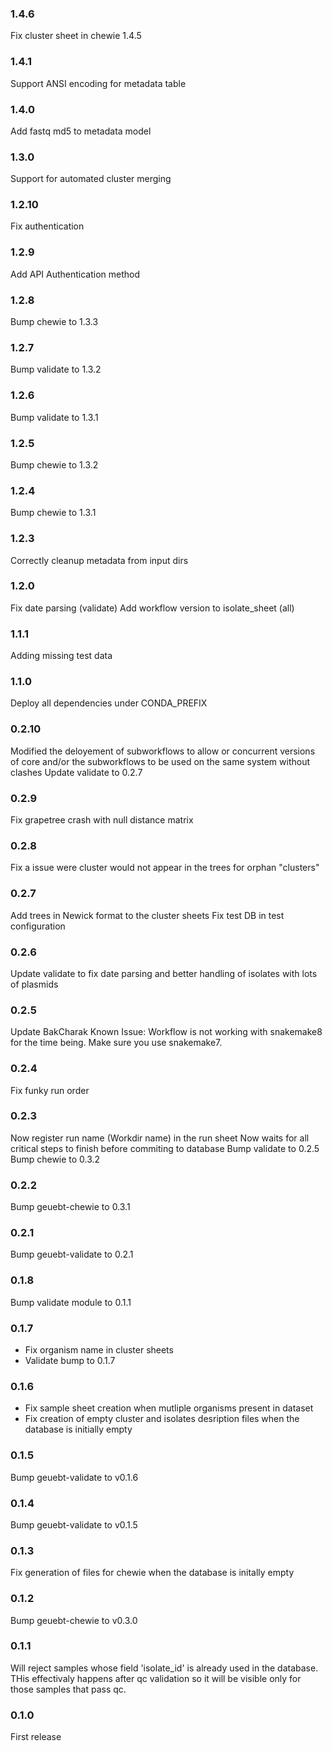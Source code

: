 ### 1.4.6

Fix cluster sheet in chewie 1.4.5

### 1.4.1

Support ANSI encoding for metadata table

### 1.4.0

Add fastq md5 to metadata model

### 1.3.0

Support for automated cluster merging

### 1.2.10

Fix authentication

### 1.2.9

Add API Authentication method

### 1.2.8

Bump chewie to 1.3.3

### 1.2.7

Bump validate to 1.3.2

### 1.2.6

Bump validate to 1.3.1

### 1.2.5

Bump chewie to 1.3.2

### 1.2.4

Bump chewie to 1.3.1

### 1.2.3

Correctly cleanup metadata from input dirs

### 1.2.0

Fix date parsing (validate)
Add workflow version to isolate_sheet (all)

### 1.1.1

Adding missing test data

### 1.1.0

Deploy all dependencies under CONDA_PREFIX

### 0.2.10

Modified the deloyement of subworkflows to allow or concurrent versions of core and/or the subworkflows to be used on the same system without clashes
Update validate to 0.2.7

### 0.2.9

Fix grapetree crash with null distance matrix

### 0.2.8

Fix a issue were cluster would not appear in the trees for orphan "clusters"

### 0.2.7

Add trees in Newick format to the cluster sheets
Fix test DB in test configuration

### 0.2.6

Update validate to fix date parsing and better handling of isolates with lots of plasmids

### 0.2.5

Update BakCharak
Known Issue: Workflow is not working with snakemake8 for the time being. Make sure you use snakemake7.

### 0.2.4

Fix funky run order

### 0.2.3

Now register run name (Workdir name) in the run sheet
Now waits for all critical steps to finish before commiting to database
Bump validate to 0.2.5
Bump chewie to 0.3.2

### 0.2.2

Bump geuebt-chewie to 0.3.1

### 0.2.1

Bump geuebt-validate to 0.2.1

### 0.1.8

Bump validate module to 0.1.1

### 0.1.7

- Fix organism name in cluster sheets
- Validate bump to 0.1.7

### 0.1.6

- Fix sample sheet creation when mutliple organisms present in dataset
- Fix creation of empty cluster and isolates desription files when the database is initially empty

### 0.1.5

Bump geuebt-validate to v0.1.6

### 0.1.4

Bump geuebt-validate to v0.1.5

### 0.1.3

Fix generation of files for chewie when the database is initally empty

### 0.1.2

Bump geuebt-chewie to v0.3.0

### 0.1.1

Will reject samples whose field 'isolate_id' is already used in the database.
THis effectivaly happens after qc validation so it will be visible only for those
samples that pass qc.

### 0.1.0

First release
